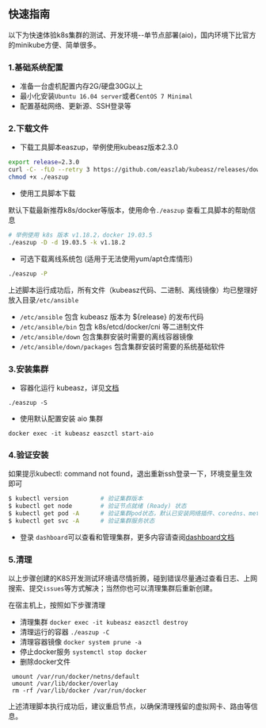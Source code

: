 ## 快速指南

以下为快速体验k8s集群的测试、开发环境--单节点部署(aio)，国内环境下比官方的minikube方便、简单很多。

### 1.基础系统配置

- 准备一台虚机配置内存2G/硬盘30G以上
- 最小化安装`Ubuntu 16.04 server`或者`CentOS 7 Minimal`
- 配置基础网络、更新源、SSH登录等

### 2.下载文件

- 下载工具脚本easzup，举例使用kubeasz版本2.3.0

``` bash
export release=2.3.0
curl -C- -fLO --retry 3 https://github.com/easzlab/kubeasz/releases/download/${release}/easzup
chmod +x ./easzup
```

- 使用工具脚本下载

默认下载最新推荐k8s/docker等版本，使用命令`./easzup` 查看工具脚本的帮助信息

``` bash
# 举例使用 k8s 版本 v1.18.2，docker 19.03.5
./easzup -D -d 19.03.5 -k v1.18.2
```

- 可选下载离线系统包 (适用于无法使用yum/apt仓库情形)

``` bash
./easzup -P
```

上述脚本运行成功后，所有文件（kubeasz代码、二进制、离线镜像）均已整理好放入目录`/etc/ansible`

- `/etc/ansible` 包含 kubeasz 版本为 ${release} 的发布代码
- `/etc/ansible/bin` 包含 k8s/etcd/docker/cni 等二进制文件
- `/etc/ansible/down` 包含集群安装时需要的离线容器镜像
- `/etc/ansible/down/packages` 包含集群安装时需要的系统基础软件

### 3.安装集群

- 容器化运行 kubeasz，详见[文档](docker_kubeasz.md)

```
./easzup -S
```

- 使用默认配置安装 aio 集群

```
docker exec -it kubeasz easzctl start-aio
```

### 4.验证安装

如果提示kubectl: command not found，退出重新ssh登录一下，环境变量生效即可

``` bash
$ kubectl version         # 验证集群版本     
$ kubectl get node        # 验证节点就绪 (Ready) 状态
$ kubectl get pod -A      # 验证集群pod状态，默认已安装网络插件、coredns、metrics-server等
$ kubectl get svc -A      # 验证集群服务状态
```

- 登录 `dashboard`可以查看和管理集群，更多内容请查阅[dashboard文档](../guide/dashboard.md)

### 5.清理

以上步骤创建的K8S开发测试环境请尽情折腾，碰到错误尽量通过查看日志、上网搜索、提交`issues`等方式解决；当然你也可以清理集群后重新创建。

在宿主机上，按照如下步骤清理

- 清理集群 `docker exec -it kubeasz easzctl destroy`
- 清理运行的容器 `./easzup -C`
- 清理容器镜像 `docker system prune -a`
- 停止docker服务 `systemctl stop docker`
- 删除docker文件
```
 umount /var/run/docker/netns/default
 umount /var/lib/docker/overlay
 rm -rf /var/lib/docker /var/run/docker
```

上述清理脚本执行成功后，建议重启节点，以确保清理残留的虚拟网卡、路由等信息。
